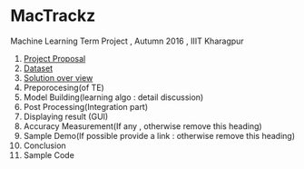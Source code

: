 # MacTrackz
Machine Learning Term Project , Autumn 2016 , IIIT Kharagpur

1. [ Project Proposal ](https://github.com/cs60050/MacTrackz/blob/master/Docs/Project_Proposal.md) 
2. [Dataset](https://github.com/ananda2016/MacTrackz/blob/master/Docs/Dataset.md) 
3. [Solution over view](https://github.com/ananda2016/MacTrackz/blob/master/pics/Screenshot%20from%202016-11-04%2014-46-07.png)
4. Preporocesing(of TE)
5. Model Building(learning algo : detail discussion)
6. Post Processing(Integration part)
7. Displaying result (GUI)
8. Accuracy Measurement(If any , otherwise remove this heading)
9. Sample Demo(If possible provide a link : otherwise remove this heading)
10. Conclusion              
11. Sample Code
